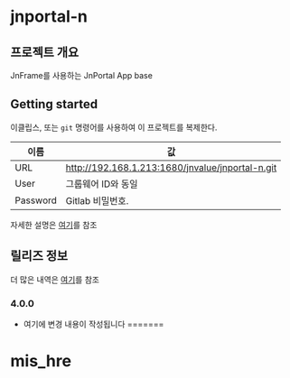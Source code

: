 # jnportal-n

## 프로젝트 개요

JnFrame를 사용하는 JnPortal App base

## Getting started

이클립스, 또는 `git` 명령어를 사용하여 이 프로젝트를 복제한다.

   | 이름     | 값                                               |
   |----------|--------------------------------------------------|
   | URL      | http://192.168.1.213:1680/jnvalue/jnportal-n.git |
   | User     | 그룹웨어 ID와 동일                               |
   | Password | Gitlab 비밀번호.           |

자세한 설명은 [여기](docs/getting-started.md)를 참조

## 릴리즈 정보

더 많은 내역은 [여기](docs/release.md)를 참조

### 4.0.0

* 여기에 변경 내용이 작성됩니다
=======
# mis_hre
